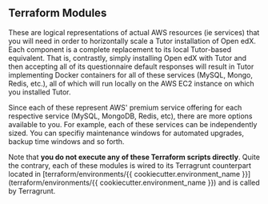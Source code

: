 ## Terraform Modules

These are logical representations of actual AWS resources (ie services) that you will need in order to horizontally scale a Tutor installation of Open edX. Each component is a complete replacement to its local Tutor-based equivalent. That is, contrastly, simply installing Open edX with Tutor and then accepting all of its questionnaire default responses will result in Tutor implementing Docker containers for all of these services (MySQL, Mongo, Redis, etc.), all of which will run locally on the AWS EC2 instance on which you installed Tutor.

Since each of these represent AWS' premium service offering for each respective service (MySQL, MongoDB, Redis, etc), there are more options available to you. For example, each of these services can be independently sized. You can specifiy maintenance windows for automated upgrades, backup time windows and so forth.

Note that **you do not execute any of these Terraform scripts directly**. Quite the contrary, each of these modules is wired to its Terragrunt counterpart located in [terraform/environments/{{ cookiecutter.environment_name }}](terraform/environments/{{ cookiecutter.environment_name }}) and is called by Terragrunt.
